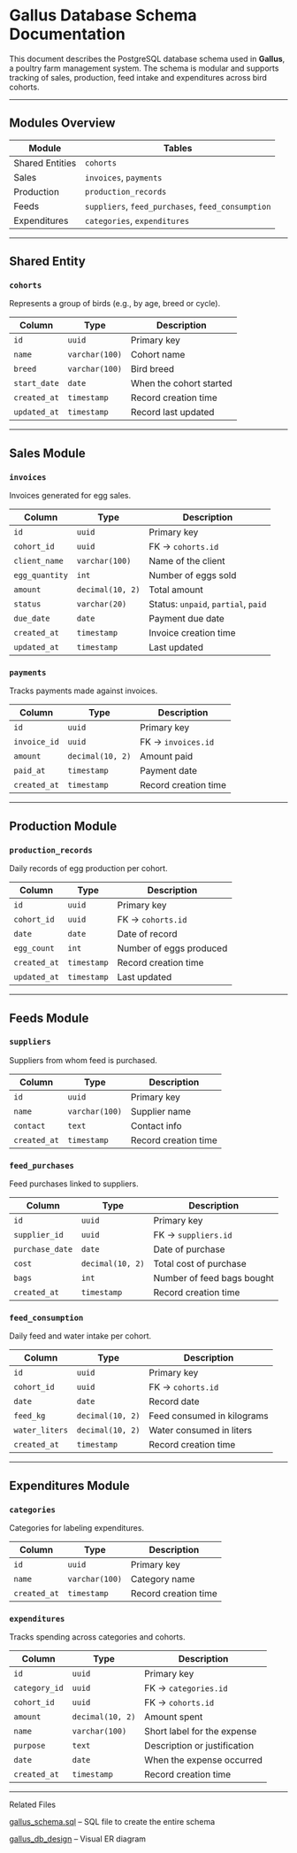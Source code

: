 # Gallus Database Schema Documentation

This document describes the PostgreSQL database schema used in **Gallus**, a poultry farm management system. The schema is modular and supports tracking of sales, production, feed intake and expenditures across bird cohorts.

---

##  Modules Overview

| Module          | Tables |
|------------------|--------|
| Shared Entities  | `cohorts` |
| Sales            | `invoices`, `payments` |
| Production       | `production_records` |
| Feeds            | `suppliers`, `feed_purchases`, `feed_consumption` |
| Expenditures     | `categories`, `expenditures` |

---

##  Shared Entity

### `cohorts`

Represents a group of birds (e.g., by age, breed or cycle).

| Column       | Type          | Description            |
|--------------|---------------|------------------------|
| `id`         | `uuid`        | Primary key            |
| `name`       | `varchar(100)`| Cohort name            |
| `breed`      | `varchar(100)`| Bird breed             |
| `start_date` | `date`        | When the cohort started|
| `created_at` | `timestamp`   | Record creation time   |
| `updated_at` | `timestamp`   | Record last updated    |

---

##  Sales Module

###  `invoices`

Invoices generated for egg sales.

| Column         | Type            | Description                         |
|----------------|------------------|-------------------------------------|
| `id`           | `uuid`           | Primary key                         |
| `cohort_id`    | `uuid`           | FK → `cohorts.id`                   |
| `client_name`  | `varchar(100)`   | Name of the client                  |
| `egg_quantity` | `int`            | Number of eggs sold                 |
| `amount`       | `decimal(10, 2)` | Total amount                        |
| `status`       | `varchar(20)`    | Status: `unpaid`, `partial`, `paid`|
| `due_date`     | `date`           | Payment due date                    |
| `created_at`   | `timestamp`      | Invoice creation time               |
| `updated_at`   | `timestamp`      | Last updated                        |

###  `payments`

Tracks payments made against invoices.

| Column       | Type            | Description                   |
|--------------|------------------|-------------------------------|
| `id`         | `uuid`           | Primary key                   |
| `invoice_id` | `uuid`           | FK → `invoices.id`            |
| `amount`     | `decimal(10, 2)` | Amount paid                   |
| `paid_at`    | `timestamp`      | Payment date                  |
| `created_at` | `timestamp`      | Record creation time          |

---

##  Production Module

###  `production_records`

Daily records of egg production per cohort.

| Column       | Type          | Description                |
|--------------|---------------|----------------------------|
| `id`         | `uuid`        | Primary key                |
| `cohort_id`  | `uuid`        | FK → `cohorts.id`          |
| `date`       | `date`        | Date of record             |
| `egg_count`  | `int`         | Number of eggs produced    |
| `created_at` | `timestamp`   | Record creation time       |
| `updated_at` | `timestamp`   | Last updated               |

---

##  Feeds Module

###  `suppliers`

Suppliers from whom feed is purchased.

| Column       | Type          | Description           |
|--------------|---------------|-----------------------|
| `id`         | `uuid`        | Primary key           |
| `name`       | `varchar(100)`| Supplier name         |
| `contact`    | `text`        | Contact info          |
| `created_at` | `timestamp`   | Record creation time  |

###  `feed_purchases`

Feed purchases linked to suppliers.

| Column         | Type             | Description                |
|----------------|------------------|----------------------------|
| `id`           | `uuid`           | Primary key                |
| `supplier_id`  | `uuid`           | FK → `suppliers.id`        |
| `purchase_date`| `date`           | Date of purchase           |
| `cost`         | `decimal(10, 2)` | Total cost of purchase     |
| `bags`         | `int`            | Number of feed bags bought |
| `created_at`   | `timestamp`      | Record creation time       |

###  `feed_consumption`

Daily feed and water intake per cohort.

| Column         | Type             | Description                    |
|----------------|------------------|--------------------------------|
| `id`           | `uuid`           | Primary key                    |
| `cohort_id`    | `uuid`           | FK → `cohorts.id`              |
| `date`         | `date`           | Record date                    |
| `feed_kg`      | `decimal(10, 2)` | Feed consumed in kilograms     |
| `water_liters` | `decimal(10, 2)` | Water consumed in liters       |
| `created_at`   | `timestamp`      | Record creation time           |

---

##  Expenditures Module
###  `categories`

Categories for labeling expenditures.

| Column       | Type          | Description           |
|--------------|---------------|-----------------------|
| `id`         | `uuid`        | Primary key           |
| `name`       | `varchar(100)`| Category name         |
| `created_at` | `timestamp`   | Record creation time  |

###  `expenditures`

Tracks spending across categories and cohorts.

| Column       | Type             | Description                        |
|--------------|------------------|------------------------------------|
| `id`         | `uuid`           | Primary key                        |
| `category_id`| `uuid`           | FK → `categories.id`               |
| `cohort_id`  | `uuid`           | FK → `cohorts.id`                  |
| `amount`     | `decimal(10, 2)` | Amount spent                       |
| `name`       | `varchar(100)`   | Short label for the expense        |
| `purpose`    | `text`           | Description or justification       |
| `date`       | `date`           | When the expense occurred          |
| `created_at` | `timestamp`      | Record creation time               |

---


Related Files

[gallus_schema.sql]("docs/database/gallusdb.sql") – SQL file to create the entire schema

[gallus_db_design]("docs/database/schema-design.pdf") – Visual ER diagram
